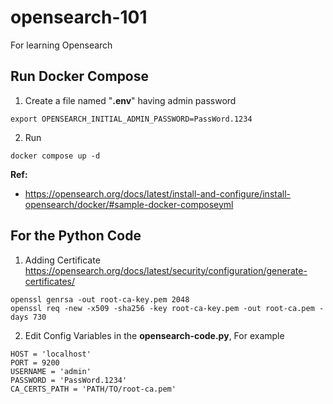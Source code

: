 # opensearch-101
For learning Opensearch

## Run Docker Compose
1.  Create a file named "**.env**"  having admin password
   
```
export OPENSEARCH_INITIAL_ADMIN_PASSWORD=PassWord.1234
```

2.  Run
   
```
docker compose up -d
```

**Ref:**
* https://opensearch.org/docs/latest/install-and-configure/install-opensearch/docker/#sample-docker-composeyml

## For the Python Code

1. Adding Certificate
    https://opensearch.org/docs/latest/security/configuration/generate-certificates/

```
openssl genrsa -out root-ca-key.pem 2048
openssl req -new -x509 -sha256 -key root-ca-key.pem -out root-ca.pem -days 730
```

2. Edit Config Variables in the **opensearch-code.py**, For example

```
HOST = 'localhost'
PORT = 9200
USERNAME = 'admin'
PASSWORD = 'PassWord.1234'
CA_CERTS_PATH = 'PATH/TO/root-ca.pem'
```
